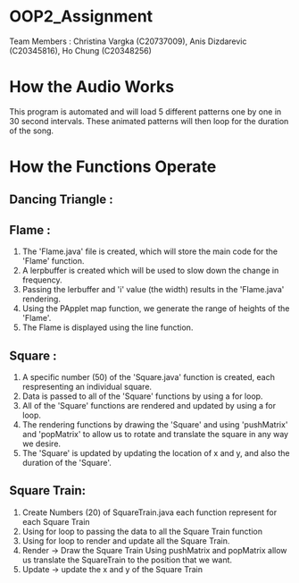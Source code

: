 # OOP2_Assignment

Team Members : Christina Vargka (C20737009), Anis Dizdarevic (C20345816), Ho Chung (C20348256)

# How the Audio Works

This program is automated and will load 5 different patterns one by one in 30 second intervals. These animated patterns will then loop for the duration of the song.

# How the Functions Operate

## Dancing Triangle : 

## Flame : 
1. The 'Flame.java' file is created, which will store the main code for the 'Flame' function.
2. A lerpbuffer is created which will be used to slow down the change in frequency.
3. Passing the lerbuffer and 'i' value (the width) results in the 'Flame.java' rendering.
4. Using the PApplet map function, we generate the range of heights of the 'Flame'.
5. The Flame is displayed using the line function.


## Square : 
1. A specific number (50) of the 'Square.java' function is created, each respresenting an individual square.
2. Data is passed to all of the 'Square' functions by using a for loop.
3. All of the 'Square' functions are rendered and updated by using a for loop.
4. The rendering functions by drawing the 'Square' and using 'pushMatrix' and 'popMatrix' to allow us to rotate and translate the square in any way we desire.
5. The 'Square' is updated by updating the location of x and y, and also the duration of the 'Square'.

## Square Train: 
1. Create Numbers (20) of SquareTrain.java each function represent for each Square Train
2. Using for loop to passing the data to all the Square Train function
3. Using for loop to render and update all the Square Train.
4. Render -> Draw the Square Train Using pushMatrix and popMatrix allow us translate the SquareTrain to the position that we want.
5. Update -> update the x and y of the Square Train

##
